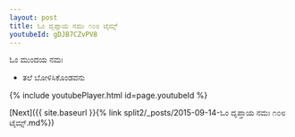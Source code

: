 ```yaml
---
layout: post
title: ಓಂ ದೃಪ್ತಾಯ ನಮಃ ೧೦೮ ಟೈಮ್ಸ್
youtubeId: gDJB7CZvPV8
---
```

 
 
 ಓಂ ಮುಂದಯ ನಮಃ  
 
 -  ತಲೆ ಬೋಳಿಸಿಕೊಂಡವನು 
 
  
 
  
 
 
 
 
 
 


{% include youtubePlayer.html id=page.youtubeId %}
 
[Next]({{ site.baseurl }}{% link  split2/_posts/2015-09-14-ಓಂ ದೃಪ್ತಾಯ ನಮಃ ೧೦೮ ಟೈಮ್ಸ್.md%})
 
